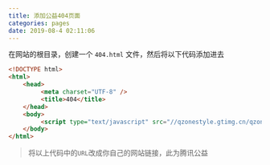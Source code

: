 ```yaml
---
title: 添加公益404页面
categories: pages
date: 2019-08-4 02:11:06
---
```


在网站的根目录，创建一个 ``404.html`` 文件，然后将以下代码添加进去

```html
<!DOCTYPE html>
<html>
    <head>
         <meta charset="UTF-8" />
         <title>404</title>
    </head>
    <body>
         <script type="text/javascript" src="//qzonestyle.gtimg.cn/qzone/hybrid/app/404/search_children.js" homePageName="BACK" homePageUrl="URL"></script>
    </body>
</html>
```

> 将以上代码中的``URL``改成你自己的网站链接，此为腾讯公益
